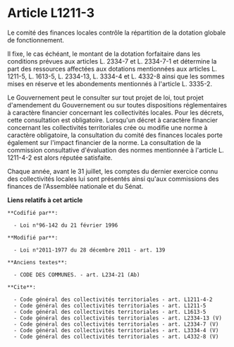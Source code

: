 # Article L1211-3

Le comité des finances locales contrôle la répartition de la dotation globale de fonctionnement. 

Il fixe, le cas échéant, le montant de la dotation forfaitaire dans les conditions prévues aux articles L. 2334-7 et L.
2334-7-1 et détermine la part des ressources affectées aux dotations mentionnées aux articles L. 1211-5, L. 1613-5, L.
2334-13, L. 3334-4 et L. 4332-8 ainsi que les sommes mises en réserve et les abondements mentionnés à l'article L. 3335-2. 

Le Gouvernement peut le consulter sur tout projet de loi, tout projet d'amendement du Gouvernement ou sur toutes dispositions
réglementaires à caractère financier concernant les collectivités locales. Pour les décrets, cette consultation est
obligatoire. Lorsqu'un décret à caractère financier concernant les collectivités territoriales crée ou modifie une norme à
caractère obligatoire, la consultation du comité des finances locales porte également sur l'impact financier de la norme. La
consultation de la commission consultative d'évaluation des normes mentionnée à l'article L. 1211-4-2 est alors réputée
satisfaite. 

Chaque année, avant le 31 juillet, les comptes du dernier exercice connu des collectivités locales lui sont présentés ainsi
qu'aux commissions des finances de l'Assemblée nationale et du Sénat.

**Liens relatifs à cet article**

	**Codifié par**:

	  - Loi n°96-142 du 21 février 1996

	**Modifié par**:

	  - Loi n°2011-1977 du 28 décembre 2011 - art. 139

	**Anciens textes**:

	  - CODE DES COMMUNES. - art. L234-21 (Ab)

	**Cite**:

	  - Code général des collectivités territoriales - art. L1211-4-2
	  - Code général des collectivités territoriales - art. L1211-5
	  - Code général des collectivités territoriales - art. L1613-5
	  - Code général des collectivités territoriales - art. L2334-13 (V)
	  - Code général des collectivités territoriales - art. L2334-7 (V)
	  - Code général des collectivités territoriales - art. L3334-4 (V)
	  - Code général des collectivités territoriales - art. L4332-8 (V)
